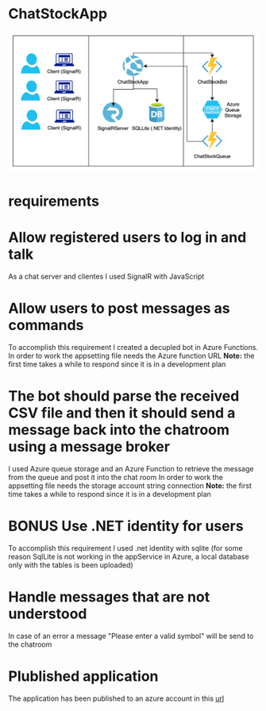 # ChatStockApp

![](./imgs/Diagram.png)

# requirements

# Allow registered users to log in and talk
As a chat server and clientes I used SignalR with JavaScript

# Allow users to post messages as commands
To accomplish this requirement I created a decupled bot in Azure Functions. In order to work the appsetting file needs the Azure function URL
**Note:** the first time takes a while to respond since it is in a development plan

# The bot should parse the received CSV file and then it should send a message back into the chatroom using a message broker
I used Azure queue storage and an Azure Function to retrieve the message from the queue and post it into the chat room
In order to work the appsetting file needs the storage account string connection
**Note:** the first time takes a while to respond since it is in a development plan

# BONUS Use .NET identity for users
To accomplish this requirement I used .net identity with sqlite (for some reason SqlLite is not working in the appService in Azure, a local database only with the tables is been uploaded)

# Handle messages that are not understood
In case of an error a message "Please enter a valid symbol" will be send to the chatroom

# Plublished application 
The application has been published to an azure account in this [url](https://dfmerachatstockapp.azurewebsites.net/) 
